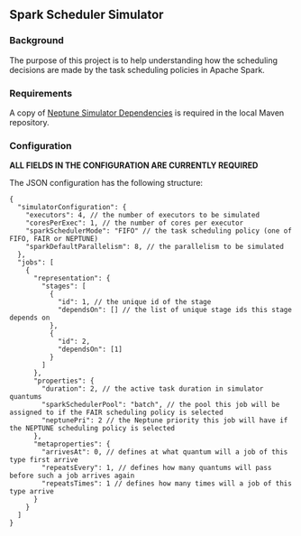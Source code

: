 ## Spark Scheduler Simulator


### Background

The purpose of this project is to help understanding how the scheduling decisions are made by the task scheduling
policies in Apache Spark.

### Requirements

A copy of [Neptune Simulator Dependencies](https://github.com/pgaref/Neptune/tree/simulator_dependencies) is required in
the local Maven repository.

### Configuration

**ALL FIELDS IN THE CONFIGURATION ARE CURRENTLY REQUIRED**

The JSON configuration has the following structure:

```
{
  "simulatorConfiguration": {
    "executors": 4, // the number of executors to be simulated
    "coresPerExec": 1, // the number of cores per executor
    "sparkSchedulerMode": "FIFO" // the task scheduling policy (one of FIFO, FAIR or NEPTUNE)
    "sparkDefaultParallelism": 8, // the parallelism to be simulated
  },
  "jobs": [
    {
      "representation": {
        "stages": [
          {
            "id": 1, // the unique id of the stage
            "dependsOn": [] // the list of unique stage ids this stage depends on
          },
          {
            "id": 2,
            "dependsOn": [1]
          }
        ]
      },
      "properties": {
        "duration": 2, // the active task duration in simulator quantums
        "sparkSchedulerPool": "batch", // the pool this job will be assigned to if the FAIR scheduling policy is selected
        "neptunePri": 2 // the Neptune priority this job will have if the NEPTUNE scheduling policy is selected
      },
      "metaproperties": {
        "arrivesAt": 0, // defines at what quantum will a job of this type first arrive
        "repeatsEvery": 1, // defines how many quantums will pass before such a job arrives again 
        "repeatsTimes": 1 // defines how many times will a job of this type arrive
      }
    }
  ]
}
```